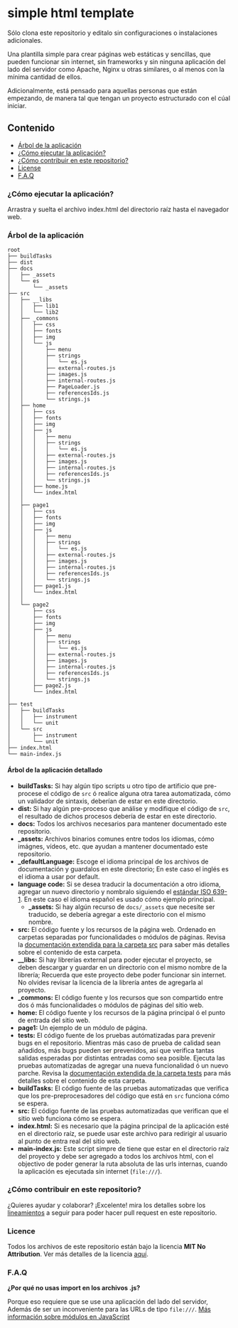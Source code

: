 # simple html template

Sólo clona este repositorio y editalo sin configuraciones o instalaciones adicionales.

Una plantilla simple para crear páginas web estáticas y sencillas, que pueden funcionar sin internet, sin frameworks y sin ninguna aplicación del lado del servidor como Apache, Nginx u otras similares, o al menos con la mínima cantidad de ellos.

Adicionalmente, está pensado para aquellas personas que están empezando, de manera tal que tengan un proyecto estructurado con el cúal iniciar.


## Contenido
- [Árbol de la aplicación](#application-tree)
- [¿Cómo ejecutar la aplicación?](#run-it)
- [¿Cómo contribuir en este repositorio?](#how-to-contribute-to-this-repository)
- [License](#license)
- [F.A.Q](#faq)

<a name="run-it"/> 

### ¿Cómo ejecutar la aplicación?

Arrastra y suelta el archivo index.html del directorio raíz hasta el navegador web.

<a name="application-tree"/> 

### Árbol de la aplicación

```
root 
├── buildTasks
├── dist
├── docs
│   ├── _assets
│   └── es
│       └── _assets
├── src
│   ├── __libs
│   │   ├── lib1
│   │   └── lib2
│   ├── _commons
│   │   ├── css
│   │   ├── fonts
│   │   ├── img
│   │   └── js
│   │       ├── menu
│   │       ├── strings
│   │       │   └── es.js 
│   │       ├── external-routes.js
│   │       ├── images.js
│   │       ├── internal-routes.js
│   │       ├── PageLoader.js
│   │       ├── referencesIds.js
│   │       └── strings.js
│   ├── home
│   │   ├── css
│   │   ├── fonts
│   │   ├── img
│   │   ├── js
│   │   │   ├── menu
│   │   │   ├── strings
│   │   │   │   └── es.js 
│   │   │   ├── external-routes.js
│   │   │   ├── images.js
│   │   │   ├── internal-routes.js
│   │   │   ├── referencesIds.js
│   │   │   └── strings.js
│   │   ├── home.js
│   │   └── index.html 
│   │
│   ├── page1
│   │   ├── css
│   │   ├── fonts
│   │   ├── img
│   │   ├── js
│   │   │   ├── menu
│   │   │   ├── strings
│   │   │   │   └── es.js 
│   │   │   ├── external-routes.js
│   │   │   ├── images.js
│   │   │   ├── internal-routes.js
│   │   │   ├── referencesIds.js
│   │   │   └── strings.js
│   │   ├── page1.js
│   │   └── index.html 
│   │
│   └── page2
│       ├── css
│       ├── fonts
│       ├── img
│       ├── js
│       │   ├── menu
│       │   ├── strings
│       │   │   └── es.js 
│       │   ├── external-routes.js
│       │   ├── images.js
│       │   ├── internal-routes.js
│       │   ├── referencesIds.js
│       │   └── strings.js
│       ├── page2.js
│       └── index.html 
│
├── test
│   ├── buildTasks
│   │   ├── instrument
│   │   └── unit
│   └── src
│       ├── instrument
│       └── unit
├── index.html
└── main-index.js
```

#### Árbol de la aplicación detallado

- **buildTasks:** Si hay algún tipo scripts u otro tipo de artificio que pre-procese el código de `src` ó realice alguna otra tarea automatizada, cómo un validador de sintaxis, deberían de estar en este directorio.
- **dist:** Si hay algún pre-proceso que análise y modifique el código de `src`, el resultado de dichos procesos debería de estar en este directorio.
- **docs:** Todos los archivos necesarios para mantener documentado este repositorio.
 - **_assets:** Archivos binarios comunes entre todos los idiomas, cómo imágnes, vídeos, etc. que ayudan a mantener documentado este repositorio.
 - **_defaultLanguage:** Escoge el idioma principal de los archivos de documentación y guardalos en este directorio; En este caso el inglés es el idioma a usar por default.
 - **language code:** Si se desea traducir la documentación a otro idioma, agregar un nuevo directorio y nombralo siguiendo el [estándar ISO 639-1](https://es.wikipedia.org/wiki/ISO_639-1). En este caso el idioma español es usado cómo ejemplo principal.
   - **_assets:** Si hay algún recurso de `docs/_assets` que necesite ser traducido, se debería agregar a este directorio con el mismo nombre.
- **src:** El código fuente y los recursos de la página web. Ordenado en carpetas separadas por funcionalidades o módulos de páginas. Revisa la [documentación extendida para la carpeta src](extended-src.md) para saber más detalles sobre el contenido de esta carpeta.
 - **__libs:** Si hay librerías external para poder ejecutar el proyecto, se deben descargar y guardar en un directorio con el mismo nombre de la librería; Recuerda que este proyecto debe poder funcionar sin internet. No olvides revisar la licencia de la librería antes de agregarla al proyecto.
 - **_commons:** El código fuente y los recursos que son compartido entre dos ó más funcionalidades o módulos de páginas del sitio web.
 - **home:** El código fuente y los recursos de la página principal ó el punto de entrada del sitio web.
 - **page1:** Un ejemplo de un módulo de página.
- **tests:** El código fuente de los pruebas autómatizadas para prevenir bugs en el repositorio. Mientras más caso de prueba de calidad sean añadidos, más bugs pueden ser prevenidos, así que verifica tantas salidas esperadas por distintas entradas como sea posible. Ejecuta las pruebas automatizadas de agregar una nueva funcionalidad ó un nuevo parche. Revisa la [documentación extendida de la carpeta tests](extended-tests.md) para más detalles sobre el contenido de esta carpeta.
 - **buildTasks:** El código fuente de las pruebas automatizadas que verifica que los pre-preprocesadores del código que está en `src` funciona cómo se espera.
 - **src:** El código fuente de las pruebas automatizadas que verifican que el sitio web funciona cómo se espera.
- **index.html:** Si es necesario que la página principal de la aplicación esté en el directorio raíz, se puede usar este archivo para redirigir al usuario al punto de entra real del sitio web.
- **main-index.js:** Este script simpre de tiene que estar en el directorio raíz del proyecto y debe ser agregado a todos los archivos html, con el objectivo de poder generar la ruta absoluta de las urls internas, cuando la aplicación es ejecutada sin internet (`file:///`).

<a name="how-to-contribute-to-this-repository"/>

### ¿Cómo contribuir en este repositorio?

¿Quieres ayudar y colaborar? ¡Excelente! mira los detalles sobre los [lineamientos](CONTRIBUTING.md) a seguir para poder hacer pull request en este repositorio.

<a name="license"/>

### Licence
Todos los archivos de este repositorio están bajo la licencia **MIT No Attribution**. Ver más detalles de la licencia [aquí](../../LICENSE).

<a name="faq"/>

### F.A.Q

**¿Por qué no usas import en los archivos .js?**

Porque eso requiere que se use una aplicación del lado del servidor, Además de ser un inconveniente para las URLs de tipo `file:///`. [Más información sobre módulos en JavaScript](https://developer.mozilla.org/es/docs/Web/JavaScript/Guide/Modules#otras_diferencias_entre_m%C3%B3dulos_y_scripts_est%C3%A1ndar) 
